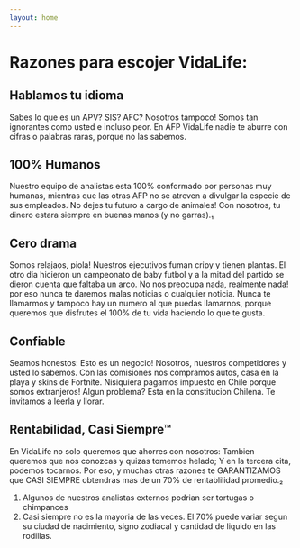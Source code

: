 ```yaml
---
layout: home
---
```



# Razones para escojer VidaLife:

## Hablamos tu idioma

Sabes lo que es un APV? SIS? AFC? Nosotros tampoco! Somos tan ignorantes como usted e incluso peor. En AFP VidaLife nadie te aburre con cifras o palabras raras, porque no las sabemos. 

## 100% Humanos

Nuestro equipo de analistas esta 100% conformado por personas muy humanas, mientras que las otras AFP no se atreven a divulgar la especie de sus empleados. No dejes tu futuro a cargo de animales! Con nosotros, tu dinero estara siempre en buenas manos (y no garras).₁

## Cero drama

Somos relajaos, piola! Nuestros ejecutivos fuman cripy y tienen plantas. El otro dia hicieron un campeonato de baby futbol y a la mitad del partido se dieron cuenta que faltaba un arco. No nos preocupa nada, realmente nada! por eso nunca te daremos malas noticias o cualquier noticia. Nunca te llamarmos y tampoco hay un numero al que puedas llamarnos, porque queremos que disfrutes el 100% de tu vida haciendo lo que te gusta.

## Confiable

Seamos honestos: Esto es un negocio! Nosotros, nuestros competidores y usted lo sabemos. Con las comisiones nos compramos autos, casa en la playa y skins de Fortnite. Nisiquiera pagamos impuesto en Chile porque somos extranjeros! Algun problema? Esta en la constitucion Chilena. Te invitamos a leerla y llorar.

## Rentabilidad, Casi Siempre™ 

En VidaLife no solo queremos que ahorres con nosotros: Tambien queremos que nos conozcas y quizas tomemos helado; Y en la tercera cita, podemos tocarnos. Por eso, y muchas otras razones te GARANTIZAMOS que CASI SIEMPRE obtendras mas de un 70% de rentablilidad promedio.₂

1. Algunos de nuestros analistas externos podrian ser tortugas o chimpances
2. Casi siempre no es la mayoria de las veces. El 70% puede variar segun su ciudad de nacimiento, signo zodiacal y cantidad de liquido en las rodillas.